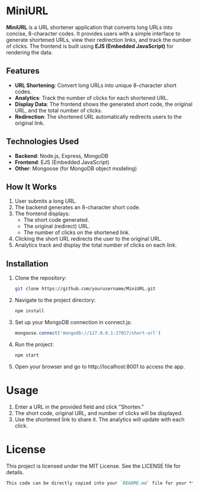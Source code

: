 # MiniURL

**MiniURL** is a URL shortener application that converts long URLs into concise, 8-character codes. It provides users with a simple interface to generate shortened URLs, view their redirection links, and track the number of clicks. The frontend is built using **EJS (Embedded JavaScript)** for rendering the data.

## Features

- **URL Shortening**: Convert long URLs into unique 8-character short codes.
- **Analytics**: Track the number of clicks for each shortened URL.
- **Display Data**: The frontend shows the generated short code, the original URL, and the total number of clicks.
- **Redirection**: The shortened URL automatically redirects users to the original link.

## Technologies Used

- **Backend**: Node.js, Express, MongoDB
- **Frontend**: EJS (Embedded JavaScript)
- **Other**: Mongoose (for MongoDB object modeling)

## How It Works

1. User submits a long URL.
2. The backend generates an 8-character short code.
3. The frontend displays:
   - The short code generated.
   - The original (redirect) URL.
   - The number of clicks on the shortened link.
4. Clicking the short URL redirects the user to the original URL.
5. Analytics track and display the total number of clicks on each link.

## Installation

1. Clone the repository:

   ```bash
   git clone https://github.com/yourusername/MiniURL.git
    ```
2.  Navigate to the project directory:

    ```bash
    npm install
    ```
3.  Set up your MongoDB connection in connect.js:
    ```js
    mongoose.connect('mongodb://127.0.0.1:27017/short-url')
    ```
4. Run the project:

   ```bash
   npm start
   ```
5. Open your browser and go to http://localhost:8001 to access the app.



# Usage
1. Enter a URL in the provided field and click "Shorten."
2. The short code, original URL, and number of clicks will be displayed.
3. Use the shortened link to share it. The analytics will update with each click.


   
# License
This project is licensed under the MIT License. See the LICENSE file for details.

```markdown
This code can be directly copied into your `README.md` file for your **MiniURL** project!
```
